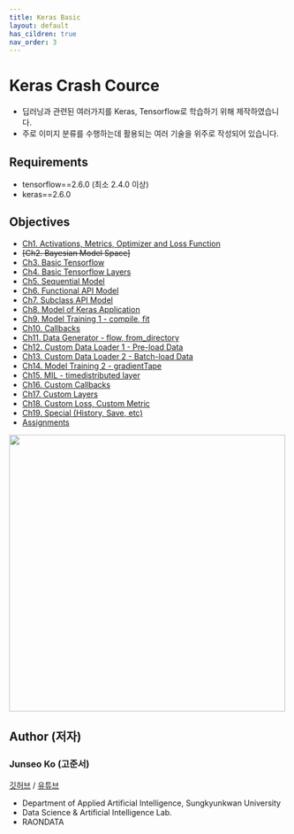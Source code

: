 ```yaml
---
title: Keras Basic
layout: default
has_cildren: true
nav_order: 3
---
```



# Keras Crash Cource
* 딥러닝과 관련된 여러가지를 Keras, Tensorflow로 학습하기 위해 제작하였습니다.
* 주로 이미지 분류를 수행하는데 활용되는 여러 기술을 위주로 작성되어 있습니다.

## Requirements
* tensorflow==2.6.0 (최소 2.4.0 이상)
* keras==2.6.0

## Objectives
* [Ch1. Activations, Metrics, Optimizer and Loss Function](https://github.com/KorKite/study-keras-basic/blob/main/contents/ch1)
* ~~[Ch2. Bayesian Model Space]~~
* [Ch3. Basic Tensorflow](https://kojunseo.github.io/keras/ch3)
* [Ch4. Basic Tensorflow Layers](https://kojunseo.github.io/keras/ch4)
* [Ch5. Sequential Model](https://kojunseo.github.io/keras/ch5)
* [Ch6. Functional API Model](https://kojunseo.github.io/keras/ch6)
* [Ch7. Subclass API Model](https://kojunseo.github.io/keras/ch7)
* [Ch8. Model of Keras Application](https://kojunseo.github.io/keras/ch8)
* [Ch9. Model Training 1 - compile, fit](https://kojunseo.github.io/keras/ch9)
* [Ch10. Callbacks](https://kojunseo.github.io/keras/ch10)
* [Ch11. Data Generator - flow, from_directory](https://kojunseo.github.io/keras/ch11)
* [Ch12. Custom Data Loader 1 - Pre-load Data](https://kojunseo.github.io/keras/ch12)
* [Ch13. Custom Data Loader 2 - Batch-load Data](https://kojunseo.github.io/keras/ch13)
* [Ch14. Model Training 2 - gradientTape](https://kojunseo.github.io/keras/ch14)
* [Ch15. MIL - timedistributed layer](https://kojunseo.github.io/keras/ch15)
* [Ch16. Custom Callbacks](https://kojunseo.github.io/keras/ch16)
* [Ch17. Custom Layers](https://kojunseo.github.io/keras/ch17)
* [Ch18. Custom Loss, Custom Metric](https://kojunseo.github.io/keras/ch18)
* [Ch19. Special (History, Save, etc)](https://kojunseo.github.io/keras/ch19)
* [Assignments](https://github.com/KorKite/study-keras-basic/blob/main/contents/assignment.md)
<img src="figures/thumnail.png" width=500>


## Author (저자)
### Junseo Ko (고준서)
[깃허브](https://github.com/kojunseo) / [유튜브](https://www.youtube.com/@j___0106)
* Department of Applied Artificial Intelligence, Sungkyunkwan University
* Data Science & Artificial Intelligence Lab.
* RAONDATA


